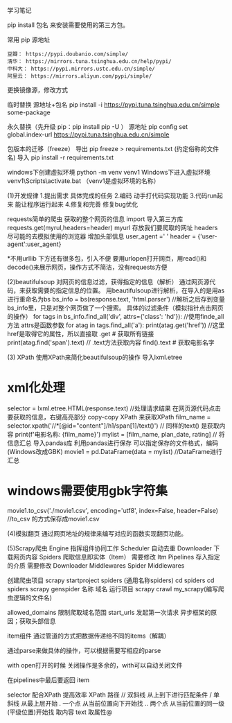 学习笔记

pip install  包名 来安装需要使用的第三方包。

常用 pip 源地址

    豆瓣： https://pypi.doubanio.com/simple/
    清华： https://mirrors.tuna.tsinghua.edu.cn/help/pypi/
    中科大： https://pypi.mirrors.ustc.edu.cn/simple/
    阿里云： https://mirrors.aliyun.com/pypi/simple/
更换镜像源，修改方式

临时替换    源地址+包名
pip install -i https://pypi.tuna.tsinghua.edu.cn/simple some-package

永久替换（先升级 pip：pip install pip -U ）   源地址
pip config set global.index-url https://pypi.tuna.tsinghua.edu.cn/simple

包版本的迁移（freeze）
导出  pip freeze > requirements.txt (约定俗称的文件名)
导入  pip install -r requirements.txt

windows下创建虚拟环境
python -m venv venv1 
Windows下进入虚拟环境
venv1\Scripts\activate.bat    （venv1是虚拟环境的名称） 

(1)开发规律
  1.提出需求   具体完成的任务
  2.编码          动手打代码实现功能
  3.代码run起来     能让程序运行起来
  4.修复和完善    修复bug优化

requests简单的爬虫   获取的整个网页的信息
import 导入第三方库
requests.get(myrul,headers=header)
   myurl  存放我们要爬取的网址
   headers  尽可能的去模拟使用的浏览器
增加头部信息 user_agent =' '
	    header = {'user-agent':user_agent}

*不用urllib
   下方还有很多包，引入不便
  要用urlopen打开网页，用read()和decode()来展示网页，操作方式不简洁，没有requests方便
  
(2)beautifulsoup      对网页的信息过滤，获得指定的信息（解析）
   通过网页源代码，来获取需要的指定信息的位置。
    用beautifulsoup进行解析，在导入的是用as进行重命名为bs
    bs_info = bs(response.text, 'html.parser')  //解析之后存到变量bs_info里，只是对整个网页做了一个搜索。
    具体的过滤条件（模拟指针点击网页的操作）
    for tags in bs_info.find_all('div', attrs={'class': 'hd'}):          //使用finde_all方法  attrs是函数参数
    for atag in tags.find_all('a'):
        print(atag.get('href'))        //这里href是取得它的属性，所以直接取  .get
        # 获取所有链接
        print(atag.find('span').text)   // .text方法获取内容  find().text
        # 获取电影名字
     
(3) XPath
使用XPath来简化beautifulsoup的操作
 导入lxml.etree
   # xml化处理
selector = lxml.etree.HTML(response.text)  //处理请求结果
在网页源代码点击要获取的信息，右键高亮部分 copy-copy XPath   来获取XPath
film_name = selector.xpath('//*[@id="content"]/h1/span[1]/text()')   // 同样的text() 是获取内容
print(f'电影名称: {film_name}')
mylist = [film_name, plan_date, rating]    // 将信息汇总
导入pandas库 利用pandas进行保存  可以指定保存的文件格式，编码(Windows改成GBK)
movie1 = pd.DataFrame(data = mylist)     //DataFrame进行汇总
# windows需要使用gbk字符集
movie1.to_csv('./movie1.csv', encoding='utf8', index=False, header=False) //to_csv 的方式保存成movie1.csv

(4)模拟翻页
通过网页地址的规律来编写对应的函数实现翻页功能。

(5)Scrapy爬虫
Engine        指挥组件协同工作
Scheduler   自动去重
Downloader 下载网页内容
Spiders           爬取信息即实体（Item）  需要修改
Itm Pipelines     存入指定的介质             需要修改
Downloader Middlewares
Spider Middlewares

创建爬虫项目
scrapy startproject spiders  (通用名称spiders)
cd spiders
cd spiders
scrapy genspider   名称  域名
运行项目
scrapy crawl my_scrapy(编写爬虫逻辑的文件名)

allowed_domains  限制爬取域名范围
start_urls   发起第一次请求 异步框架的原因；获取头部信息

item组件 通过管道的方式把数据传递给不同的items（解耦）

通过parse来做具体的操作，可以根据需要写相应的parse

 with open打开的时候 关闭操作是多余的，with可以自动关闭文件

在pipelines中最后要返回 item

selector 配合XPath  提高效率
XPath 路径
// 双斜线  从上到下进行匹配条件
/  单斜线  从最上层开始
.  一个点 从当前位置向下开始找
.. 两个点 从当前位置的同一级(平级位置)开始找
  取内容 text  取属性@

